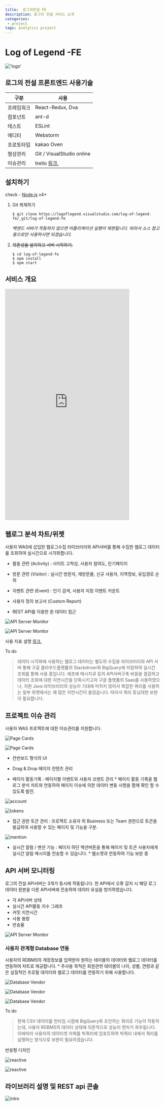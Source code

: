 ```yaml
---
title:  로그의전설 FE 
description: 로그의 전설 서비스 소개
categories:
 - project
tags: analytics project
---
```


# Log of Legend -FE

!['logo'](https://thumb.ibb.co/jc2XTT/logo.png)

## 로그의 전설 프론트엔드 사용기술

| 구분 | 사용 |
| ------ | ------ |
| 프레임워크 | React-Redux, Dva |
| 컴포넌트 | ant-d |
| 테스트 | ESLint |
| 에디터 | Webstorm |
| 프로토타입 | kakao Oven |
| 형상관리 | Git / VisualStudio online |
| 이슈관리 | trello [링크.](https://trello.com/b/qHg8OP1p/%EC%B5%9C%EC%A2%85-%ED%94%84%EB%A1%9C%EC%A0%9D%ED%8A%B8) |

## 설치하기
check - [Node.js](https://nodejs.org/) v4+

1. Git 복제하기
    ````
    $ git clone https://logoflegend.visualstudio.com/log-of-legend-fe/_git/log-of-legend-fe
    ````
    
    *백엔드 서버가 작동하지 않으면 어플리케이션 실행이 제한됩니다.*
    *따라서 소스 참고용으로만 사용하시면 되겠습니다.*
        
2. ~~의존성을 설치하고 서버 시작하기.~~ 
    ````
    $ cd log-of-legend-fe
    $ npm install
    $ npm start
    ````
    
## 서비스 개요

<style>
.responsive-wrap iframe{ max-width: 80%;}
</style>
<div class="responsive-wrap">
<!-- this is the embed code provided by Google -->
  <iframe src="https://docs.google.com/presentation/d/e/2PACX-1vSC9CoH6kl0njPxLUp0XeMorrIjklDKF3Tny21lLUDoKdydHn0gi9J1HvOtfslAq9lNTQ7MmtC9xKgi/embed?start=false&loop=false&delayms=3000" frameborder="0" width="960" height="749" allowfullscreen="true" mozallowfullscreen="true" webkitallowfullscreen="true"></iframe>
<!-- Google embed ends -->
</div>


## 웹로그 분석 차트/위젯
사용자 WAS에 삽입한 웹로그수집 라이브러리와 API서버를 통해 수집한 웹로그 데이터를 조회하여 실시간으로 시각화합니다.
 
  - 활동 관련 (Activity) : 사이트 고착성, 사용자 참여도, 인기페이지
  
  - 방문 관련 (Visitor) : 실시간 방문자, 재방문율, 신규 사용자, 지역정보, 유입경로 순위
  
  - 이벤트 관련 (Event) : 인기 검색, 사용자 지정 이벤트 카운트
  
  - 사용자 정의 보고서 (Custom Report)
  
  - REST API를 이용한 원 데이터 접근

![API Server Monitor](/assets/images/visitor-chart.jpg)

![API Server Monitor](/assets/images/activity-chart.png)

사용 지표 설명 [링크.](https://leesangwooo.github.io/labs/2018/04/24/%EC%9B%B9%EB%A1%9C%EA%B7%B8-%EC%88%98%EC%A7%91%EA%B3%BC-%EB%B6%84%EC%84%9D%EB%B0%A9%EB%B2%95/)

To do
> 데이터 시각화에 사용하는 웹로그 데이터는 별도의 수집용 라이브러리와 API 서버 통해
> 구글 클라우드플랫폼의 Stackdriver와 BigQuery에 저장하여 실시간 조회를 통해 사용 중입니다.
> 애초에 메시지큐 등의 API서버구축 비용을 절감하고 데이터 조회에 대한 지연시간을 단축시키고자
> 구글 플랫폼의 Saas를 사용하였으나, 지원 Java 라이브러리의 성능이 기대에 미치지 않아서
> 복잡한 쿼리를 사용하는 일부 위젯에서는 꽤 많은 지연시간이 들었습니다.
>  따라서 쿼리 튜닝대한 보완이 필요합니다.


## 프로젝트 이슈 관리
사용자 WAS 프로젝트에 대한 이슈관리를 지원합니다.

![Page Cards](/assets/images/pages.png)

![Page Cards](/assets/images/pages2.png)

  - 칸반보드 형식의 UI

  - Drag & Drop 페이지 컨텐츠 관리

  - 페이지 활동기록
   : 페이지별 이벤트와 사용자 코멘트 관리
   \* 페이지 활동 기록을 웹로그 분석 차트와 연동하여 페이지 이슈에 의한 데이터 변동 사항을 함께 확인 할 수 있도록 발전.

![account](/assets/images/account.png)

![tokens](/assets/images/tokens.png)
  - 접근 권한 토큰 관리
    : 프로젝트 소유자 외 Business 또는 Team 권한으로 토큰을 발급하여 사용할 수 있는 페이지 및 기능을 구분.

![mention](/assets/images/mention.png)

  - 실시간 알람 / 멘션 기능
    : 페이지 하단 액션버튼을 통해 페이지 및 토큰 사용자에게 실시간 알람 메시지를 전송할 수 있습니다.
    \* 웹소켓과 연동하여 기능 보완 중
    

## API 서버 모니터링
로그의 전설 API서버는 3개가 동시에 작동됩니다.
한 API에서 오류 감지 시 해당 로그 데이터 원본을 다른 API서버에 전송하여 데이터 유실을 방지하였습니다.
- 각 API서버 상태
- 실시간 API활동 지수 그래프
- 커밋 지연시간
- 사용 용량
- 반송율

![API Server Monitor](/assets/images/apiserver2.png)

### 사용자 관계형 Database 연동
사용자의 RDBMS의 계정정보를 입력받아 원하는 테이블의 데이터와 웹로그 데이터를 연동하여 차트로 제공합니다.
\* 주사용 목적은 회원관련 테이블의 나이, 성별, 연령과 같은 실질적인 프로필 데이터와 웹로그 데이터를 연동하기 위해 사용합니다.

![Database Vendor](/assets/images/dbvendor.png)

![Database Vendor](/assets/images/dbvendor-report1.png)

![Database Vendor](/assets/images/dbvendor-report2.png)

To do
> 현재 CSV 데이터를 런타임 시점에 BigQuery와 조인하는 쿼리로 기능이 작동하는데,
> 사용자 RDBMS의 데이터 상태에 의존적으로 성능이 편차가 좌우됩니다.
> 이에따라 사용자의 데이터셋 자체를 빅쿼리에 임포트하여 빅쿼리 내에서 쿼리를 실행하는 방식으로 보완이 필요하겠습니다.

반응형 디자인

![reactive](/assets/images/reactive1.png)

![reactive](/assets/images/reactive2.png)

## 라이브러리 설명 및 REST api 콘솔

![intro](/assets/images/intro.jpg)


[//]: # (These are reference links used in the body of this note and get stripped out when the markdown processor does its job. There is no need to format nicely because it shouldn't be seen. Thanks SO - http://stackoverflow.com/questions/4823468/store-comments-in-markdown-syntax)


